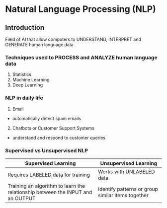
# Natural Language Processing (NLP)

## Introduction

Field of AI that allow computers to UNDERSTAND, INTERPRET and GENERATE human language data  

### Techniques used to PROCESS and ANALYZE human language data
1. Statistics
2. Machine Learning
3. Deep Learning

### NLP in daily life
1. Email
- automatically detect spam emails
2. Chatbots or Customer Support Systems
- understand and respond to customer queries

### Supervised vs Unsupervised NLP

| Supervised Learning | Unsupervised Learning |
|---------------------|-----------------------|
| Requires LABELED data for training | Works with UNLABELED data |
| Training an algorithm to learn the relationship between the INPUT and an OUTPUT | Identify patterns or group similar items together |